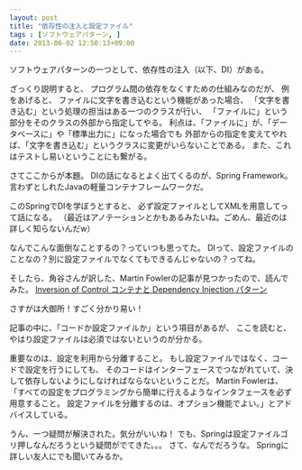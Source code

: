 ```yaml
---
layout: post
title: "依存性の注入と設定ファイル"
tags : [ソフトウェアパターン, ]
date: 2013-06-02 12:50:13+09:00
---
```




ソフトウェアパターンの一つとして、依存性の注入（以下、DI）がある。


ざっくり説明すると、
プログラム間の依存をなくすための仕組みなのだが、
例をあげると、
ファイルに文字を書き込むという機能があった場合、
「文字を書き込む」という処理の担当はある一つのクラスが行い、
「ファイルに」という部分をそのクラスの外部から指定してやる。
利点は、「ファイルに」が、「データベースに」や「標準出力に」になった場合でも
外部からの指定を変えてやれば、「文字を書き込む」というクラスに変更がいらないことである。
また、これはテストし易いということにも繋がる。


さてここからが本題。
DIの話になるとよく出てくるのが、Spring Framework。
言わずとしれたJavaの軽量コンテナフレームワークだ。


このSpringでDIを学ぼうとすると、
必ず設定ファイルとしてXMLを用意してって話になる。
（最近はアノテーションとかもあるみたいね。ごめん、最近のは詳しく知らないんだw）


なんでこんな面倒なことするの？っていつも思ってた。
DIって、設定ファイルのことなの？別に設定ファイルでなくてもできるんじゃないの？ってね。

そしたら、角谷さんが訳した、Martin Fowlerの記事が見つかったので、読んでみた。
[Inversion of Control コンテナと Dependency Injection パターン](http://kakutani.com/trans/fowler/injection.html)

さすがは大御所！すごく分かり易い！

記事の中に、「コードか設定ファイルか」という項目があるが、
ここを読むと、やはり設定ファイルは必須ではないというのが分かる。


重要なのは、設定を利用から分離すること。
もし設定ファイルではなく、コードで設定を行うにしても、
そのコードはインターフェースでつながれていて、決して依存しないようにしなければならないということだ。
Martin Fowlerは、「すべての設定をプログラミングから簡単に行えるようなインタフェースを必ず用意すること。 設定ファイルを分離するのは、オプション機能でよい。」とアドバイスしている。


うん、一つ疑問が解決された。気分がいいね！
でも、Springは設定ファイルゴリ押しなんだろうという疑問がでてきた。。。
さて、なんでだろうな。
Springに詳しい友人にでも聞いてみるか。



